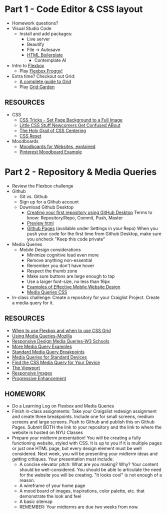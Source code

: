 # Part 1 - Code Editor & CSS layout
* Homework questions?
* Visual Studio Code
  * Install and add packages:
    * Live server
    * Beautify
    * File -> Autosave
    * [HTML Boilerplate](https://marketplace.visualstudio.com/items?itemName=sidthesloth.html5-boilerplate)
      * Contemplate AI
* Intro to [Flexbox](https://css-tricks.com/snippets/css/a-guide-to-flexbox/)
  * Play	[Flexbox Froggy!](https://flexboxfroggy.com/)
* Extra time? Checkout out Grid:
  * [A complete guide to Grid](https://css-tricks.com/snippets/css/complete-guide-grid/)
  * Play [Grid Garden](https://codepip.com/games/grid-garden/)
## RESOURCES
* CSS
  * [CSS Tricks - Set Page Background to a Full Image](http://css-tricks.com/perfect-full-page-background-image/)
  * [Little CSS Stuff Newcomers Get Confused ABout](http://css-tricks.com/little-css-stuff-newcomers-get-confused-about/)
  * [The Holy Grail of CSS Centering](http://webdesign.tutsplus.com/tutorials/the-holy-grail-of-css-centering--cms-22114)
  * [CSS Reset](https://meyerweb.com/eric/tools/css/reset/)
* Moodboards
  * [Moodboards for Websites, explained](https://www.smartbugmedia.com/blog/what-is-a-mood-board-and-how-can-it-influence-my-website-design)
  * [Pinterest Moodboard Example](https://www.pinterest.com/pin/331999803756049839/)
# Part 2 - Repository & Media Queries
* Review the Flexbox challenge
* Github
  * Git vs. Github
  * Sign up for a Github account
  * Download Github Desktop
    * [Creating your first repository using GitHub Desktop](https://help.github.com/en/desktop/getting-started-with-github-desktop/creating-your-first-repository-using-github-desktop) Terms to know: Repository/Repo, Commit, Push, Master
    * [Preview html](https://htmlpreview.github.io/?)
    * [Github Pages](https://pages.github.com/) (available under Settings in your Repo)
When you push your code for the first time from Github Desktop, make sure you uncheck "Keep this code private"
* Media Queries
  * Mobile Design considerations
    * Minimize cognitive load even more
    * Remove anything non-essential
    * Remember you don't have hover
    * Respect the thumb zone
    * Make sure buttons are large enough to tap
    * Use a larger font-size, no less than 16px
    * [Examples of Effective Mobile Website Design](https://www.impactbnd.com/examples-of-effective-mobile-website-design)
    * [Media Queries CSS](https://developer.mozilla.org/en-US/docs/Web/CSS/CSS_media_queries/Using_media_queries)
* In-class challenge: Create a repository for your Craiglist Project. Create a media query for it.
## RESOURCES
* [When to use Flexbox and when to use CSS Grid](https://blog.logrocket.com/css-flexbox-vs-css-grid/)
* [Using Media Queries-Mozilla](https://developer.mozilla.org/en-US/docs/Web/CSS/Media_Queries/Using_media_queries)
* [Responsive Design Media Queries-W3 Schools](https://www.w3schools.com/css/css_rwd_mediaqueries.asp)
* [More Media Query Examples](https://www.w3schools.com/css/css3_mediaqueries_ex.asp)
* [Standard Media Query Breakpoints](https://teamtreehouse.com/community/are-there-standard-media-query-break-points)
* [Media Queries for Standard Devices](https://css-tricks.com/snippets/css/media-queries-for-standard-devices/)
* [Find the CSS Media Query for Your Device](http://cssmediaqueries.com/)
* [The Viewport](https://www.w3schools.com/css/css_rwd_viewport.asp)
* [Responsive Images](https://developer.mozilla.org/en-US/docs/Learn/HTML/Multimedia_and_embedding/Responsive_images)
* [Progressive Enhancement](https://www.smashingmagazine.com/2009/04/progressive-enhancement-what-it-is-and-how-to-use-it/)
## HOMEWORK
* Do a Learning Log on Flexbox and Media Queries
* Finish in-class assignments: Take your Craigslist redesign assignment and create three breakpoints. Include one for small screens, medium screens and large screens. Push to Github and publish this on Github Pages. Submit BOTH the link to your repository and the link to where the website is hosted on NYU Classes
* Prepare your midterm presentation! You will be creating a fully functioning website, styled with CSS. It is up to you if it is multiple pages or just one HTML page, but every design element must be well considered. Next week, you will be presenting your midterm ideas and getting critiques. Your presentation must include:
  * A concise elevator pitch: What are you making? Why? Your content should be well-considered. You should be able to articulate the need for the website you will be creating. "It looks cool" is not enough of a reason.
  * A wireframe of your home page
  * A mood board of images, inspirations, color palette, etc. that demonstrate the look and feel
  * A basic sitemap
  * REMEMBER: Your midterms are due two weeks from now.
